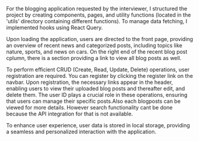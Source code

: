 For the blogging application requested by the interviewer, I structured the project by creating components, pages, and utility functions (located in the 'utils' directory containing different functions). To manage data fetching, I implemented hooks using React Query.

Upon loading the application, users are directed to the front page, providing an overview of recent news and categorized posts, including topics like nature, sports, and news on cars. On the right end of the recent blog post cplumn, there is a section providing a link to view all blog posts as well.

To perform efficient CRUD (Create, Read, Update, Delete) operations, user registration are required. You can register by clicking the register link on the navbar. Upon registration, the necessary links appear in the header, enabling users to view their uploaded blog posts and thereafter edit, and delete them. The user ID plays a crucial role in these operations, ensuring that users can manage their specific posts.Also each blogposts can be viewed for more details. However search functionality cant be done because the API integration for that is not available.

To enhance user experience, user data is stored in local storage, providing a seamless and personalized interaction with the application.
